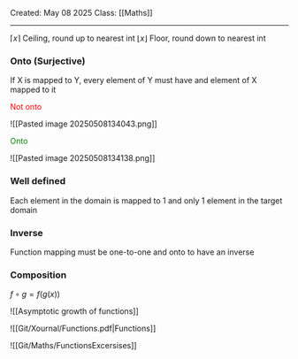 Created: May 08 2025
Class: [[Maths]] 
- - -
$\left\lceil x \right\rceil$ Ceiling, round up to nearest int
$\left\lfloor x \right\rfloor$ Floor, round down to nearest int

### Onto (Surjective)
If X is mapped to Y, every element of Y must have and element of X mapped to it

<p style="color: red;">Not onto</p> 
![[Pasted image 20250508134043.png]]
<p style="color: green;">Onto</p> 
![[Pasted image 20250508134138.png]]


### Well defined
Each element in the domain is mapped to 1 and only 1  element in the target domain

### Inverse
Function mapping must be one-to-one and onto to have an inverse

### Composition
$f\circ g= f(g(x))$   


![[Asymptotic growth of functions]]

![[Git/Xournal/Functions.pdf|Functions]]


![[Git/Maths/FunctionsExcersises]]
